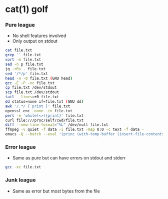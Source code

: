 # cat(1) golf

### Pure league

- No shell features involved
- Only output on stdout

```sh
cat file.txt
grep '' file.txt
sort -m file.txt
sed -n p file.txt
jq -rRs . file.txt
sed '/*/p' file.txt
head -n -0 file.txt (GNU head)
gcc -E -P -xc file.txt
cp file.txt /dev/stdout
scp file.txt /dev/stdout
tail --lines=+0 file.txt
dd status=none if=file.txt (GNU dd)
awk '/.*/ { print }' file.txt
openssl enc -none -in file.txt
perl -e 'while(<>){print}' file.txt
curl file:///proc/self/cwd/file.txt
diff --new-line-format="%L" /dev/null file.txt
ffmpeg -v quiet -f data -i file.txt -map 0:0 -c text -f data -
emacs -Q --batch --eval '(princ (with-temp-buffer (insert-file-contents "file.txt") (buffer-string)))'
```

### Error league

- Same as pure but can have errors on stdout and stderr

```sh
gcc -xc file.txt
```

### Junk league

- Same as error but most bytes from the file

